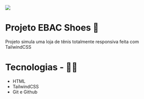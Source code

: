 <p>
  <img src="./github/unknown_2024.03.14-20.14-ezgif.com-video-to-gif-converter.gif">
</p>

# Projeto EBAC Shoes 📝
Projeto simula uma loja de tênis totalmente responsiva feita com TailwindCSS

# Tecnologias - 👨‍💻
- HTML 
- TailwindCSS
- Git e Github